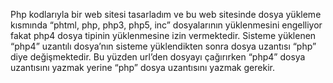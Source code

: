 Php kodlarıyla bir web sitesi tasarladım ve bu web sitesinde dosya yükleme kısmında “phtml, php, php3, php5, inc” dosyalarının yüklenmesini engelliyor fakat php4 dosya tipinin yüklenmesine izin vermektedir. Sisteme yüklenen “php4” uzantılı dosya’nın sisteme yüklendikten sonra dosya uzantısı “php” diye değişmektedir. Bu yüzden url’den dosyayı çağırırken “php4” dosya uzantısını yazmak yerine “php” dosya uzantısını yazmak gerekir.
